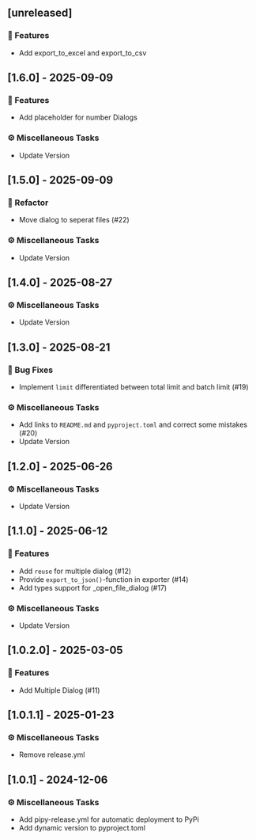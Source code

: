 ## [unreleased]

### 🚀 Features

- Add export_to_excel and export_to_csv
## [1.6.0] - 2025-09-09

### 🚀 Features

- Add placeholder for number Dialogs

### ⚙️ Miscellaneous Tasks

- Update Version
## [1.5.0] - 2025-09-09

### 🚜 Refactor

- Move dialog to seperat files (#22)

### ⚙️ Miscellaneous Tasks

- Update Version
## [1.4.0] - 2025-08-27

### ⚙️ Miscellaneous Tasks

- Update Version
## [1.3.0] - 2025-08-21

### 🐛 Bug Fixes

- Implement `limit` differentiated between total limit and batch limit (#19)

### ⚙️ Miscellaneous Tasks

- Add links to `README.md` and `pyproject.toml` and correct some mistakes (#20)
- Update Version
## [1.2.0] - 2025-06-26

### ⚙️ Miscellaneous Tasks

- Update Version
## [1.1.0] - 2025-06-12

### 🚀 Features

- Add `reuse` for multiple dialog (#12)
- Provide `export_to_json()`-function in exporter (#14)
- Add types support for _open_file_dialog (#17)

### ⚙️ Miscellaneous Tasks

- Update Version
## [1.0.2.0] - 2025-03-05

### 🚀 Features

- Add Multiple Dialog (#11)
## [1.0.1.1] - 2025-01-23

### ⚙️ Miscellaneous Tasks

- Remove release.yml
## [1.0.1] - 2024-12-06

### ⚙️ Miscellaneous Tasks

- Add pipy-release.yml for automatic deployment to PyPi
- Add dynamic version to pyproject.toml
